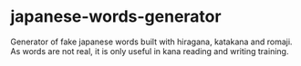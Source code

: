 # japanese-words-generator

Generator of fake japanese words built with hiragana, katakana and romaji.
As words are not real, it is only useful in kana reading and writing training.

